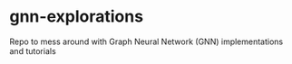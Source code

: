 # gnn-explorations
Repo to mess around with Graph Neural Network (GNN) implementations and tutorials
